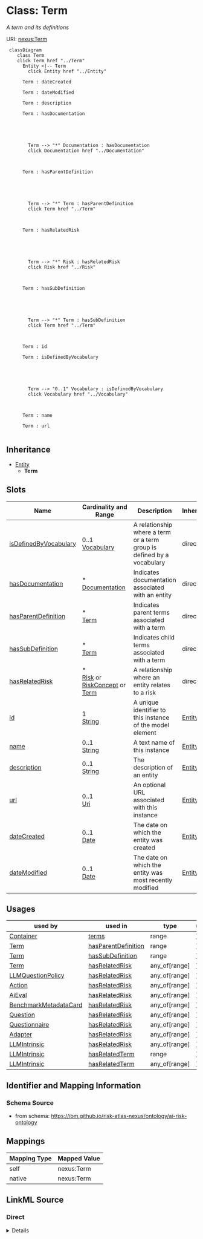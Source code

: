 

# Class: Term


_A term and its definitions_





URI: [nexus:Term](https://ibm.github.io/risk-atlas-nexus/ontology/Term)






```mermaid
 classDiagram
    class Term
    click Term href "../Term"
      Entity <|-- Term
        click Entity href "../Entity"

      Term : dateCreated

      Term : dateModified

      Term : description

      Term : hasDocumentation





        Term --> "*" Documentation : hasDocumentation
        click Documentation href "../Documentation"



      Term : hasParentDefinition





        Term --> "*" Term : hasParentDefinition
        click Term href "../Term"



      Term : hasRelatedRisk





        Term --> "*" Risk : hasRelatedRisk
        click Risk href "../Risk"



      Term : hasSubDefinition





        Term --> "*" Term : hasSubDefinition
        click Term href "../Term"



      Term : id

      Term : isDefinedByVocabulary





        Term --> "0..1" Vocabulary : isDefinedByVocabulary
        click Vocabulary href "../Vocabulary"



      Term : name

      Term : url


```





## Inheritance
* [Entity](Entity.md)
    * **Term**



## Slots

| Name | Cardinality and Range | Description | Inheritance |
| ---  | --- | --- | --- |
| [isDefinedByVocabulary](isDefinedByVocabulary.md) | 0..1 <br/> [Vocabulary](Vocabulary.md) | A relationship where a term or a term group is defined by a vocabulary | direct |
| [hasDocumentation](hasDocumentation.md) | * <br/> [Documentation](Documentation.md) | Indicates documentation associated with an entity | direct |
| [hasParentDefinition](hasParentDefinition.md) | * <br/> [Term](Term.md) | Indicates parent terms associated with a term | direct |
| [hasSubDefinition](hasSubDefinition.md) | * <br/> [Term](Term.md) | Indicates child terms associated with a term | direct |
| [hasRelatedRisk](hasRelatedRisk.md) | * <br/> [Risk](Risk.md)&nbsp;or&nbsp;<br />[RiskConcept](RiskConcept.md)&nbsp;or&nbsp;<br />[Term](Term.md) | A relationship where an entity relates to a risk | direct |
| [id](id.md) | 1 <br/> [String](String.md) | A unique identifier to this instance of the model element | [Entity](Entity.md) |
| [name](name.md) | 0..1 <br/> [String](String.md) | A text name of this instance | [Entity](Entity.md) |
| [description](description.md) | 0..1 <br/> [String](String.md) | The description of an entity | [Entity](Entity.md) |
| [url](url.md) | 0..1 <br/> [Uri](Uri.md) | An optional URL associated with this instance | [Entity](Entity.md) |
| [dateCreated](dateCreated.md) | 0..1 <br/> [Date](Date.md) | The date on which the entity was created | [Entity](Entity.md) |
| [dateModified](dateModified.md) | 0..1 <br/> [Date](Date.md) | The date on which the entity was most recently modified | [Entity](Entity.md) |





## Usages

| used by | used in | type | used |
| ---  | --- | --- | --- |
| [Container](Container.md) | [terms](terms.md) | range | [Term](Term.md) |
| [Term](Term.md) | [hasParentDefinition](hasParentDefinition.md) | range | [Term](Term.md) |
| [Term](Term.md) | [hasSubDefinition](hasSubDefinition.md) | range | [Term](Term.md) |
| [Term](Term.md) | [hasRelatedRisk](hasRelatedRisk.md) | any_of[range] | [Term](Term.md) |
| [LLMQuestionPolicy](LLMQuestionPolicy.md) | [hasRelatedRisk](hasRelatedRisk.md) | any_of[range] | [Term](Term.md) |
| [Action](Action.md) | [hasRelatedRisk](hasRelatedRisk.md) | any_of[range] | [Term](Term.md) |
| [AiEval](AiEval.md) | [hasRelatedRisk](hasRelatedRisk.md) | any_of[range] | [Term](Term.md) |
| [BenchmarkMetadataCard](BenchmarkMetadataCard.md) | [hasRelatedRisk](hasRelatedRisk.md) | any_of[range] | [Term](Term.md) |
| [Question](Question.md) | [hasRelatedRisk](hasRelatedRisk.md) | any_of[range] | [Term](Term.md) |
| [Questionnaire](Questionnaire.md) | [hasRelatedRisk](hasRelatedRisk.md) | any_of[range] | [Term](Term.md) |
| [Adapter](Adapter.md) | [hasRelatedRisk](hasRelatedRisk.md) | any_of[range] | [Term](Term.md) |
| [LLMIntrinsic](LLMIntrinsic.md) | [hasRelatedRisk](hasRelatedRisk.md) | any_of[range] | [Term](Term.md) |
| [LLMIntrinsic](LLMIntrinsic.md) | [hasRelatedTerm](hasRelatedTerm.md) | range | [Term](Term.md) |
| [LLMIntrinsic](LLMIntrinsic.md) | [hasRelatedTerm](hasRelatedTerm.md) | any_of[range] | [Term](Term.md) |






## Identifier and Mapping Information







### Schema Source


* from schema: https://ibm.github.io/risk-atlas-nexus/ontology/ai-risk-ontology




## Mappings

| Mapping Type | Mapped Value |
| ---  | ---  |
| self | nexus:Term |
| native | nexus:Term |







## LinkML Source

<!-- TODO: investigate https://stackoverflow.com/questions/37606292/how-to-create-tabbed-code-blocks-in-mkdocs-or-sphinx -->

### Direct

<details>
```yaml
name: Term
description: A term and its definitions
from_schema: https://ibm.github.io/risk-atlas-nexus/ontology/ai-risk-ontology
is_a: Entity
slots:
- isDefinedByVocabulary
- hasDocumentation
- hasParentDefinition
- hasSubDefinition
- hasRelatedRisk

```
</details>

### Induced

<details>
```yaml
name: Term
description: A term and its definitions
from_schema: https://ibm.github.io/risk-atlas-nexus/ontology/ai-risk-ontology
is_a: Entity
attributes:
  isDefinedByVocabulary:
    name: isDefinedByVocabulary
    description: A relationship where a term or a term group is defined by a vocabulary
    from_schema: https://ibm.github.io/risk-atlas-nexus/ontology/ai-risk-ontology
    rank: 1000
    slot_uri: schema:isPartOf
    alias: isDefinedByVocabulary
    owner: Term
    domain_of:
    - Term
    - Adapter
    - LLMIntrinsic
    range: Vocabulary
  hasDocumentation:
    name: hasDocumentation
    description: Indicates documentation associated with an entity.
    from_schema: https://ibm.github.io/risk-atlas-nexus/ontology/ai-risk-ontology
    rank: 1000
    slot_uri: airo:hasDocumentation
    alias: hasDocumentation
    owner: Term
    domain_of:
    - Dataset
    - Vocabulary
    - Term
    - RiskTaxonomy
    - Action
    - BaseAi
    - LargeLanguageModelFamily
    - AiEval
    - BenchmarkMetadataCard
    - Adapter
    - LLMIntrinsic
    range: Documentation
    multivalued: true
    inlined: false
  hasParentDefinition:
    name: hasParentDefinition
    description: Indicates parent terms associated with a term
    from_schema: https://ibm.github.io/risk-atlas-nexus/ontology/ai-risk-ontology
    rank: 1000
    slot_uri: nexus:hasParentDefinition
    alias: hasParentDefinition
    owner: Term
    domain_of:
    - Term
    range: Term
    multivalued: true
    inlined: false
  hasSubDefinition:
    name: hasSubDefinition
    description: Indicates child terms associated with a term
    from_schema: https://ibm.github.io/risk-atlas-nexus/ontology/ai-risk-ontology
    rank: 1000
    slot_uri: nexus:hasSubDefinition
    alias: hasSubDefinition
    owner: Term
    domain_of:
    - Term
    range: Term
    multivalued: true
    inlined: false
  hasRelatedRisk:
    name: hasRelatedRisk
    description: A relationship where an entity relates to a risk
    from_schema: https://ibm.github.io/risk-atlas-nexus/ontology/ai-risk-ontology
    rank: 1000
    domain: Any
    alias: hasRelatedRisk
    owner: Term
    domain_of:
    - Term
    - LLMQuestionPolicy
    - Action
    - AiEval
    - BenchmarkMetadataCard
    - Adapter
    - LLMIntrinsic
    range: Risk
    multivalued: true
    inlined: false
    any_of:
    - range: RiskConcept
    - range: Term
  id:
    name: id
    description: A unique identifier to this instance of the model element. Example
      identifiers include UUID, URI, URN, etc.
    from_schema: https://ibm.github.io/risk-atlas-nexus/ontology/ai-risk-ontology
    rank: 1000
    slot_uri: schema:identifier
    identifier: true
    alias: id
    owner: Term
    domain_of:
    - Entity
    range: string
    required: true
  name:
    name: name
    description: A text name of this instance.
    from_schema: https://ibm.github.io/risk-atlas-nexus/ontology/ai-risk-ontology
    rank: 1000
    slot_uri: schema:name
    alias: name
    owner: Term
    domain_of:
    - Entity
    - BenchmarkMetadataCard
    range: string
  description:
    name: description
    description: The description of an entity
    from_schema: https://ibm.github.io/risk-atlas-nexus/ontology/ai-risk-ontology
    rank: 1000
    slot_uri: schema:description
    alias: description
    owner: Term
    domain_of:
    - Entity
    range: string
  url:
    name: url
    description: An optional URL associated with this instance.
    from_schema: https://ibm.github.io/risk-atlas-nexus/ontology/ai-risk-ontology
    rank: 1000
    slot_uri: schema:url
    alias: url
    owner: Term
    domain_of:
    - Entity
    range: uri
  dateCreated:
    name: dateCreated
    description: The date on which the entity was created.
    from_schema: https://ibm.github.io/risk-atlas-nexus/ontology/ai-risk-ontology
    rank: 1000
    slot_uri: schema:dateCreated
    alias: dateCreated
    owner: Term
    domain_of:
    - Entity
    range: date
    required: false
  dateModified:
    name: dateModified
    description: The date on which the entity was most recently modified.
    from_schema: https://ibm.github.io/risk-atlas-nexus/ontology/ai-risk-ontology
    rank: 1000
    slot_uri: schema:dateModified
    alias: dateModified
    owner: Term
    domain_of:
    - Entity
    range: date
    required: false

```
</details>
